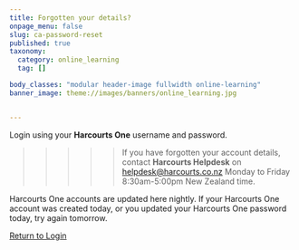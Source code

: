 ```yaml
---
title: Forgotten your details?
onpage_menu: false
slug: ca-password-reset
published: true
taxonomy:
  category: online_learning
  tag: []

body_classes: "modular header-image fullwidth online-learning"
banner_image: theme://images/banners/online_learning.jpg


---
```


Login using your **Harcourts One** username and password.

>>>>> If you have forgotten your account details, contact **Harcourts Helpdesk** on  [helpdesk@harcourts.co.nz](mailto:helpdesk@harcourts.co.nz) Monday to Friday 8:30am-5:00pm New Zealand time.

Harcourts One accounts are updated here nightly. If your Harcourts One account was created today, or you updated your Harcourts One password today, try again tomorrow.

<i class="fa fa-chevron-left"></i> [Return to Login](https://www.academyrealestatetraining.com/ca/moodle/login/index.php)
